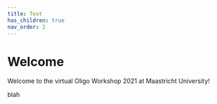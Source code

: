 ```yaml
---
title: Test
has_children: true
nav_order: 2
---
```


# Welcome

Welcome to the virtual Oligo Workshop 2021 at Maastricht University!

blah
